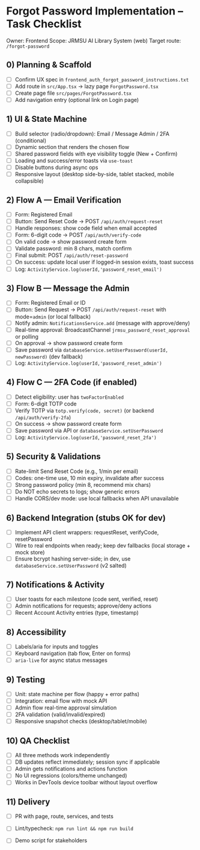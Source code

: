 # Forgot Password Implementation – Task Checklist

Owner: Frontend
Scope: JRMSU AI Library System (web)
Target route: `/forgot-password`

## 0) Planning & Scaffold
- [ ] Confirm UX spec in `frontend_auth_forgot_password_instructions.txt`
- [ ] Add route in `src/App.tsx` → lazy page `ForgotPassword.tsx`
- [ ] Create page file `src/pages/ForgotPassword.tsx`
- [ ] Add navigation entry (optional link on Login page)

## 1) UI & State Machine
- [ ] Build selector (radio/dropdown): Email / Message Admin / 2FA (conditional)
- [ ] Dynamic section that renders the chosen flow
- [ ] Shared password fields with eye visibility toggle (New + Confirm)
- [ ] Loading and success/error toasts via `use-toast`
- [ ] Disable buttons during async ops
- [ ] Responsive layout (desktop side-by-side, tablet stacked, mobile collapsible)

## 2) Flow A — Email Verification
- [ ] Form: Registered Email
- [ ] Button: Send Reset Code → POST `/api/auth/request-reset`
- [ ] Handle responses: show code field when email accepted
- [ ] Form: 6-digit code → POST `/api/auth/verify-code`
- [ ] On valid code → show password create form
- [ ] Validate password: min 8 chars, match confirm
- [ ] Final submit: POST `/api/auth/reset-password`
- [ ] On success: update local user if logged-in session exists, toast success
- [ ] Log: `ActivityService.log(userId,'password_reset_email')`

## 3) Flow B — Message the Admin
- [ ] Form: Registered Email or ID
- [ ] Button: Send Request → POST `/api/auth/request-reset` with mode=`admin` (or local fallback)
- [ ] Notify admin: `NotificationsService.add` (message with approve/deny)
- [ ] Real-time approval: BroadcastChannel `jrmsu_password_reset_approval` or polling
- [ ] On approval → show password create form
- [ ] Save password via `databaseService.setUserPassword(userId, newPassword)` (dev fallback)
- [ ] Log: `ActivityService.log(userId,'password_reset_admin')`

## 4) Flow C — 2FA Code (if enabled)
- [ ] Detect eligibility: user has `twoFactorEnabled`
- [ ] Form: 6-digit TOTP code
- [ ] Verify TOTP via `totp.verify(code, secret)` (or backend `/api/auth/verify-2fa`)
- [ ] On success → show password create form
- [ ] Save password via API or `databaseService.setUserPassword`
- [ ] Log: `ActivityService.log(userId,'password_reset_2fa')`

## 5) Security & Validations
- [ ] Rate-limit Send Reset Code (e.g., 1/min per email)
- [ ] Codes: one-time use, 10 min expiry, invalidate after success
- [ ] Strong password policy (min 8, recommend mix chars)
- [ ] Do NOT echo secrets to logs; show generic errors
- [ ] Handle CORS/dev mode: use local fallbacks when API unavailable

## 6) Backend Integration (stubs OK for dev)
- [ ] Implement API client wrappers: requestReset, verifyCode, resetPassword
- [ ] Wire to real endpoints when ready; keep dev fallbacks (local storage + mock store)
- [ ] Ensure bcrypt hashing server-side; in dev, use `databaseService.setUserPassword` (v2 salted)

## 7) Notifications & Activity
- [ ] User toasts for each milestone (code sent, verified, reset)
- [ ] Admin notifications for requests; approve/deny actions
- [ ] Recent Account Activity entries (type, timestamp)

## 8) Accessibility
- [ ] Labels/aria for inputs and toggles
- [ ] Keyboard navigation (tab flow, Enter on forms)
- [ ] `aria-live` for async status messages

## 9) Testing
- [ ] Unit: state machine per flow (happy + error paths)
- [ ] Integration: email flow with mock API
- [ ] Admin flow real-time approval simulation
- [ ] 2FA validation (valid/invalid/expired)
- [ ] Responsive snapshot checks (desktop/tablet/mobile)

## 10) QA Checklist
- [ ] All three methods work independently
- [ ] DB updates reflect immediately; session sync if applicable
- [ ] Admin gets notifications and actions function
- [ ] No UI regressions (colors/theme unchanged)
- [ ] Works in DevTools device toolbar without layout overflow

## 11) Delivery
- [ ] PR with page, route, services, and tests
- [ ] Lint/typecheck: `npm run lint && npm run build`
- [ ] Demo script for stakeholders

